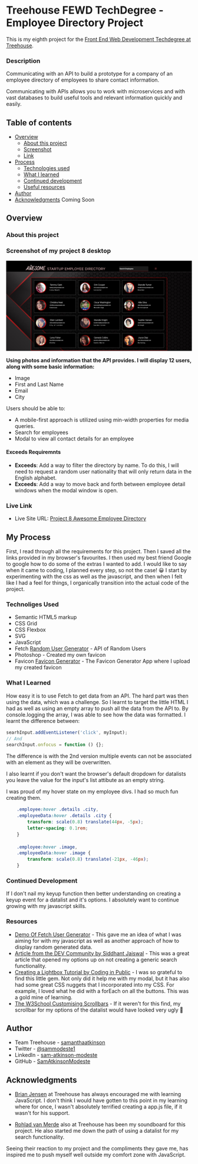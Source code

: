 # Treehouse FEWD TechDegree  - Employee Directory Project

This is my eighth project for the [Front End Web Development Techdegree at Treehouse](https://teamtreehouse.com/techdegree/front-end-web-development).

### Description
Communicating with an API to build a prototype for a company of an employee directory of employees to share contact information.

Communicating with APIs allows you to work with microservices and with vast databases to build useful tools and relevant information quickly and easily.

## Table of contents
- [Overview](#overview)
  - [About this project](#about-this-project)
  - [Screenshot](#screenshot)
  - [Link](#links)
- [Process](#my-process) 
  - [Technologies used](#technologies-used) 
  - [What I learned](#what-i-learned) 
  - [Continued development](#continued-development) 
  - [Useful resources](#useful-resources) 
- [Author](#author) 
- [Acknowledgments](#acknowledgments) Coming Soon

## Overview
  
### About this project

### Screenshot of my project 8 desktop
![](img/screenShot-project-8.jpg)

**Using photos and information that the API provides. I will display 12 users, along with some basic information:**
- Image
- First and Last Name
- Email
- City

Users should be able to:

- A mobile-first approach is utilized using min-width properties for media queries.
- Search for employees
- Modal to view all contact details for an employee

#### Exceeds Requiremnts
- **Exceeds**: Add a way to filter the directory by name. To do this, I will need to request a random user nationality that will only return data in the English alphabet. 
- **Exceeds**: Add a way to move back and forth between employee detail windows when the modal window is open.

### Live Link
- Live Site URL: [Project 8 Awesome Employee Directory](https://samatkinsonmodeste.github.io/Project-8-API-Employee-Directory/)

## My Process
First, I read through all the requirements for this project.
Then I saved all the links provided in my browser's favourites.
I then used my best friend Google to google how to do some of the extras I wanted to add.
I would like to say when it came to coding, I planned every step, so not the case! 😀
I start by experimenting with the css as well as the javascript, and then when I felt like I had a feel for things, I organically transition into the actual code of the project.
### Technoliges Used
- Semantic HTML5 markup
- CSS Grid
- CSS Flexbox
- SVG
- JavaScript
- Fetch [Random User Generator](https://randomuser.me/) - API of Random Users
- Photoshop - Created my own favicon
- Favicon [Favicon Generator](https://www.favicon-generator.org/) - The Favicon Generator App where I upload my created favicon

### What I Learned
How easy it is to use Fetch to get data from an API. The hard part was then using the data, which was a challenge. So I learnt to target the little HTML I had as well as using an empty array to push all the data from the API to. By console.logging the array, I was able to see how the data was formatted.
 I learnt the difference between:
```js
searhInput.addEventListener('click', myInput);
// And
searchInput.onfocus = function () {};
```
The difference is with the 2nd version multiple events can not be associated with an element as they will be overwritten. 

I also learnt if you don't want the browser's default dropdown for datalists you leave the value for the input's list attibute as an empty string.

I was proud of my hover state on my employee divs. I had so much fun creating them.
```css
    .employee:hover .details .city,
    .employeeData:hover .details .city {
        transform: scale(0.8) translate(44px, -5px);
        letter-spacing: 0.1rem;
    }

    .employee:hover .image,
    .employeeData:hover .image {
        transform: scale(0.8) translate(-21px, -46px);
    }
```

### Continued Development

If I don't nail my keyup function then better understanding on creating a keyup event for a datalist and it's options. I absolutely want to continue growing with my javascript skills. 

### Resources
- [Demo Of Fetch User Generator](https://codepen.io/dimitri4d/pen/qVKRrR) - This gave me an idea of what I was aiming for with my javascript as well as another approach of how to display random generated data.
- [Article from the DEV Community by Siddhant Jaiswal](https://dev.to/siddev/customise-datalist-45p0) - This was a great article that opened my options up on not creating a generic search functionality.
- [Creating a Lightbox Tutorial by Coding in Public](https://www.youtube.com/watch?v=_h6iT2UnyVs) - I was so grateful to find this little gem. Not only did it help me with my modal, but it has also had some great CSS nuggets that I incorporated
into my CSS. For example, I loved what he did with a forEach on all the buttons. This was a gold mine of learning.
- [The W3School Customising Scrollbars](https://www.w3schools.com/howto/howto_css_custom_scrollbar.asp) - If it weren't for this find, my scrollbar for my options of the datalist would have looked very ugly 🤣


## Author
- Team Treehouse - [samanthaatkinson](https://www.teamtreehouse.com/samanthaatkinson)
- Twitter - [@sammodeste1](https://www.twitter.com/@sammodeste1)
- LinkedIn - [sam-atkinson-modeste](https://www.linkedin.com/<<sam-atkinson-modeste>>)
- GitHub - [SamAtkinsonModeste](https://www.github.com/SamAtkinsonModeste)


## Acknowledgments
- [Brian Jensen](https://teamtreehouse.com/brianjensen) at Treehouse has always encouraged me with learning JavaScript. I don't think I would have gotten to this point in my learning where for once, I wasn't absolutely terrified creating a app.js file, if it wasn't for his support.

- [Rohlad van Merde](https://teamtreehouse.com/rohald89) also at Treehouse has been my soundboard for this project. He also started me down the path of using a datalist for my search functionality.

Seeing their reaction to my project and the compliments they gave me, has inspired me to push myself well outside my comfort zone with JavaScript.